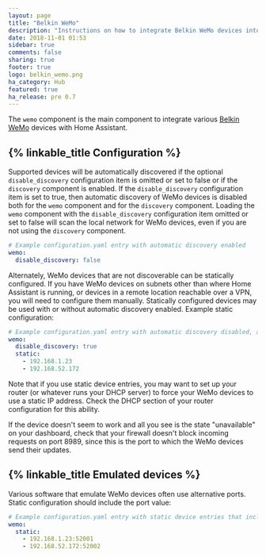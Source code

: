 ```yaml
---
layout: page
title: "Belkin WeMo"
description: "Instructions on how to integrate Belkin WeMo devices into Home Assistant."
date: 2018-11-01 01:53
sidebar: true
comments: false
sharing: true
footer: true
logo: belkin_wemo.png
ha_category: Hub
featured: true
ha_release: pre 0.7
---
```


The `wemo` component is the main component to integrate various [Belkin WeMo](http://www.belkin.com/us/Products/home-automation/c/wemo-home-automation/) devices with Home Assistant.

## {% linkable_title Configuration %}

Supported devices will be automatically discovered if the optional `disable_discovery` configuration item is omitted or set to false or if the `discovery` component is enabled. If the `disable_discovery` configuration item is set to true, then automatic discovery of WeMo devices is disabled both for the `wemo` component and for the `discovery` component. Loading the `wemo` component with the `disable_discovery` configuration item omitted or set to false will scan the local network for WeMo devices, even if you are not using the `discovery` component.

```yaml
# Example configuration.yaml entry with automatic discovery enabled
wemo:
  disable_discovery: false
```

Alternately, WeMo devices that are not discoverable can be statically configured. If you have WeMo devices on subnets other than where Home Assistant is running, or devices in a remote location reachable over a VPN, you will need to configure them manually. Statically configured devices may be used with or without automatic discovery enabled. Example static configuration:

```yaml
# Example configuration.yaml entry with automatic discovery disabled, and 2 statically configured devices
wemo:
  disable_discovery: true
  static:
    - 192.168.1.23
    - 192.168.52.172
```

Note that if you use static device entries, you may want to set up your router (or whatever runs your DHCP server) to force your WeMo devices to use a static IP address. Check the DHCP section of your router configuration for this ability.

If the device doesn't seem to work and all you see is the state "unavailable" on your dashboard, check that your firewall doesn't block incoming requests on port 8989, since this is the port to which the WeMo devices send their updates.

## {% linkable_title Emulated devices %}

Various software that emulate WeMo devices often use alternative ports. Static configuration should include the port value:

```yaml
# Example configuration.yaml entry with static device entries that include non-standard port numbers
wemo:
  static:
    - 192.168.1.23:52001
    - 192.168.52.172:52002
```
